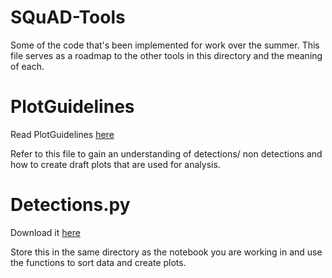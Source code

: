 # SQuAD-Tools
Some of the code that's been implemented for work over the summer. This file serves as a roadmap to the other tools in this directory and the meaning of each.

# PlotGuidelines 
Read PlotGuidelines [here](/PlotGuidelines.md)

Refer to this file to gain an understanding of detections/ non detections and how to create draft plots that are used for analysis.

# Detections.py
Download it [here](/detections.py)

Store this in the same directory as the notebook you are working in and use the functions to sort data and create plots.
